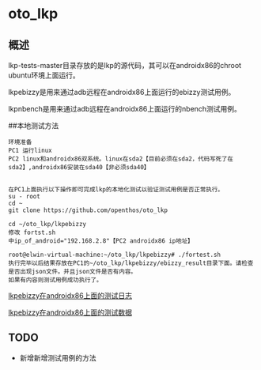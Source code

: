 # oto_lkp

## 概述
lkp-tests-master目录存放的是lkp的源代码，其可以在androidx86的chroot ubuntu环境上面运行。

lkpebizzy是用来通过adb远程在androidx86上面运行的ebizzy测试用例。 

lkpnbench是用来通过adb远程在androidx86上面运行的nbench测试用例。 

##本地测试方法
```
环境准备
PC1 运行linux 
PC2 linux和androidx86双系统。linux在sda2【目前必须在sda2，代码写死了在sda2】,androidx86安装在sda40【非必须sda40】


在PC1上面执行以下操作即可完成lkp的本地化测试以验证测试用例是否正常执行。
su - root
cd ~
git clone https://github.com/openthos/oto_lkp

cd ~/oto_lkp/lkpebizzy
修改 fortst.sh
中ip_of_android="192.168.2.8"【PC2 androidx86 ip地址】

root@elwin-virtual-machine:~/oto_lkp/lkpebizzy# ./fortest.sh 
执行完毕以后结果存放在PC1的~/oto_lkp/lkpebizzy/ebizzy_result目录下面。请检查是否出现json文件。并且json文件是否有内容。
如果有内容则测试用例成功执行了。
```

[lkpebizzy在androidx86上面的测试日志](https://github.com/openthos/oto_lkp/tree/master/lkpebizzy/ebizzy_result) 

[lkpebizzy在androidx86上面的测试数据](https://github.com/openthos/oto_lkp/tree/master/lkpebizzy/ebizzy_result)

## TODO
- 新增新增测试用例的方法
